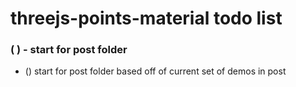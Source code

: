 # threejs-points-material todo list

### ( ) - start for post folder
* () start for post folder based off of current set of demos in post